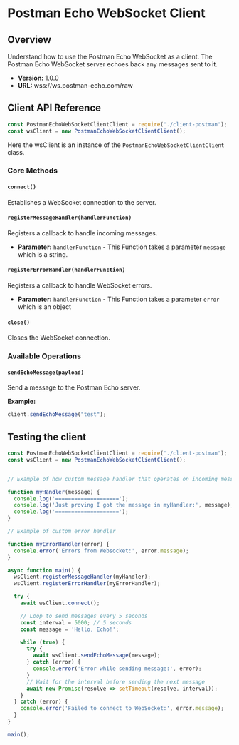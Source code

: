 # Postman Echo WebSocket Client 

## Overview

Understand how to use the Postman Echo WebSocket as a client. The Postman Echo WebSocket server echoes back any messages sent to it.

- **Version:** 1.0.0
- **URL:** wss://ws.postman-echo.com/raw


## Client API Reference

```javascript
const PostmanEchoWebSocketClientClient = require('./client-postman');
const wsClient = new PostmanEchoWebSocketClientClient();
```

Here the wsClient is an instance of the `PostmanEchoWebSocketClientClient` class.
### Core Methods
 
#### `connect()`
Establishes a WebSocket connection to the server.

#### `registerMessageHandler(handlerFunction)`
Registers a callback to handle incoming messages.
- **Parameter:** `handlerFunction` - This Function takes a parameter `message` which is a string. 

#### `registerErrorHandler(handlerFunction)`
Registers a callback to handle WebSocket errors.
- **Parameter:** `handlerFunction` - This Function takes a parameter `error` which is an object

#### `close()`
Closes the WebSocket connection.

### Available Operations

#### `sendEchoMessage(payload)`
Send a message to the Postman Echo server.


**Example:**
```javascript
client.sendEchoMessage("test");
```

## Testing the client

```javascript
const PostmanEchoWebSocketClientClient = require('./client-postman');
const wsClient = new PostmanEchoWebSocketClientClient();


// Example of how custom message handler that operates on incoming messages can look like

function myHandler(message) {
  console.log('====================');
  console.log('Just proving I got the message in myHandler:', message);
  console.log('====================');  
}

// Example of custom error handler

function myErrorHandler(error) {
  console.error('Errors from Websocket:', error.message);
}

async function main() {
  wsClient.registerMessageHandler(myHandler);
  wsClient.registerErrorHandler(myErrorHandler);

  try {
    await wsClient.connect();

    // Loop to send messages every 5 seconds
    const interval = 5000; // 5 seconds
    const message = 'Hello, Echo!';

    while (true) {
      try {
        await wsClient.sendEchoMessage(message);
      } catch (error) {
        console.error('Error while sending message:', error);
      }
      // Wait for the interval before sending the next message
      await new Promise(resolve => setTimeout(resolve, interval));
    }
  } catch (error) {
    console.error('Failed to connect to WebSocket:', error.message);
  }
}

main();
```


